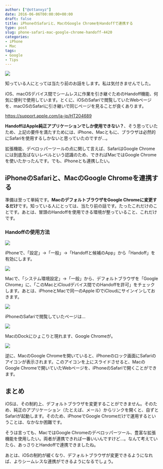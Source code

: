 ```yaml
---
author: ["@ottanxyz"]
date: 2016-06-06T00:00:00+00:00
draft: false
title: iPhoneのSafariと、MacのGoogle ChromeをHandoffで連携する
type: post
slug: phone-safari-mac-google-chrome-handoff-4420
categories:
- iPhone
- Mac
tags:
- Google
- Tips
---
```


![](/uploads/2016/06/160606-575579ebbb5b4.jpg)






知っている人にとっては当たり前のお話をします。私は気付きませんでした。





iOS、macOSデバイス間でシームレスに作業を引き継ぐためのHandoff機能、何気に便利で使用しています。とくに、iOSのSafariで閲覧していたWebページを、macOSのSafariに引き継いで同じページを見ることが良くあります。



https://support.apple.com/ja-jp/HT204689



**HandoffはApple純正アプリケーションでしか使用できない？**、そう思っていたため、上記の要件を満たすためには、iPhone、Macともに、ブラウザは必然的にSafariを使用するしかないと思っていたのですが…。





拡張機能、デベロッパーツールの点に関して言えば、SafariはGoogle Chromeには到底及ばないレベルという認識のため、できればMacではGoogle Chromeを使いたかったんです。でも、iPhoneとも連携したい。





## iPhoneのSafariと、MacのGoogle Chromeを連携する





準備は至って単純です。**MacのデフォルトブラウザをGoogle Chromeに変更するだけ**です。知っている人にとっては、当たり前の話です。たったこれだけのことです。あとは、冒頭のHandoffを使用できる環境が整っていること、これだけです。





### Handoffの使用方法





![](/uploads/2016/06/160606-575579f21b76b.png)






iPhoneで、「設定」→「一般」→「Handoffと候補のApp」から「Handoff」を有効にします。





![](/uploads/2016/06/160606-57557a06cb8db.png)






Macで、「システム環境設定」→「一般」から、デフォルトブラウザを「Google Chrome」に、「このMacとiCloudデバイス間でのHandoffを許可」をチェックします。あとは、iPhoneとMacで同一のApple IDでiCloudにサインインしておきます。





![](/uploads/2016/06/160606-575579f84b558.png)






iPhoneのSafariで閲覧していたページは…





![](/uploads/2016/06/160606-57557a0e92efb.png)






MacのDockにひょこりと現れます、Google Chromeが。





![](/uploads/2016/06/160606-57557a1826918.png)






逆に、MacのGoogle Chromeを開いていると、iPhoneのロック画面にSafariのアイコンが表示されます。このアイコンを上にスライドさせると、MacのGoogle Chromeで開いていたWebページを、iPhoneのSafariで開くことができます。





## まとめ





iOSは、その制約上、デフォルトブラウザを変更することができません。そのため、純正のアプリケーション（たとえば、メール）からリンクを開くと、自ずとSafariが起動します。そのため、iPhoneでGoogle Chromeだけで運用するということは、なかなか困難です。





そうは言っても、MacではGoogle Chromeのデベロッパーツール、豊富な拡張機能を使用したい。両者が連携できれば一番いいんですけど…。なんて考えていたら、あっさりとHandoffで連携できましたね。





あとは、iOSの制約が緩くなり、デフォルトブラウザが変更できるようになれば、よりシームレスな連携ができるようになるでしょう。
